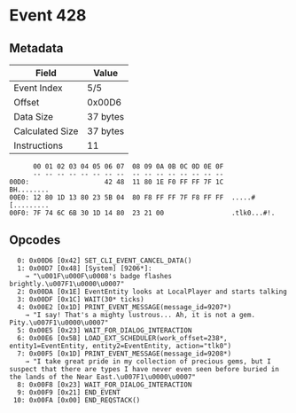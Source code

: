 # Event 428

## Metadata

| Field           | Value    |
|-----------------|----------|
| Event Index     | 5/5      |
| Offset          | 0x00D6   |
| Data Size       | 37 bytes |
| Calculated Size | 37 bytes |
| Instructions    | 11       |

```
      00 01 02 03 04 05 06 07  08 09 0A 0B 0C 0D 0E 0F
      -- -- -- -- -- -- -- --  -- -- -- -- -- -- -- --
00D0:                   42 48  11 80 1E F0 FF FF 7F 1C        BH........
00E0: 12 80 1D 13 80 23 5B 04  80 F8 FF FF 7F F8 FF FF  .....#[.........
00F0: 7F 74 6C 6B 30 1D 14 80  23 21 00                 .tlk0...#!.     
```

## Opcodes

```
  0: 0x00D6 [0x42] SET_CLI_EVENT_CANCEL_DATA()
  1: 0x00D7 [0x48] [System] [9206*]:
    → "\u001F\u000F\u0008's badge flashes brightly.\u007F1\u0000\u0007"
  2: 0x00DA [0x1E] EventEntity looks at LocalPlayer and starts talking
  3: 0x00DF [0x1C] WAIT(30* ticks)
  4: 0x00E2 [0x1D] PRINT_EVENT_MESSAGE(message_id=9207*)
    → "I say! That's a mighty lustrous... Ah, it is not a gem. Pity.\u007F1\u0000\u0007"
  5: 0x00E5 [0x23] WAIT_FOR_DIALOG_INTERACTION
  6: 0x00E6 [0x5B] LOAD_EXT_SCHEDULER(work_offset=238*, entity1=EventEntity, entity2=EventEntity, action="tlk0")
  7: 0x00F5 [0x1D] PRINT_EVENT_MESSAGE(message_id=9208*)
    → "I take great pride in my collection of precious gems, but I suspect that there are types I have never even seen before buried in the lands of the Near East.\u007F1\u0000\u0007"
  8: 0x00F8 [0x23] WAIT_FOR_DIALOG_INTERACTION
  9: 0x00F9 [0x21] END_EVENT
 10: 0x00FA [0x00] END_REQSTACK()
```
